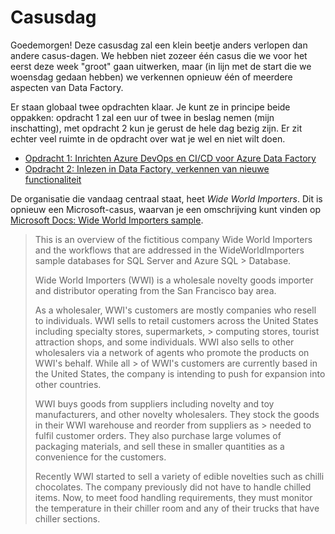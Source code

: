 # Casusdag

Goedemorgen! Deze casusdag zal een klein beetje anders verlopen dan andere casus-dagen. We hebben niet zozeer één casus die we voor het eerst deze week "groot" gaan uitwerken, maar (in lijn met de start die we woensdag gedaan hebben) we verkennen opnieuw één of meerdere aspecten van Data Factory.

Er staan globaal twee opdrachten klaar. Je kunt ze in principe beide oppakken: opdracht 1 zal een uur of twee in beslag nemen (mijn inschatting), met opdracht 2 kun je gerust de hele dag bezig zijn. Er zit echter veel ruimte in de opdracht over wat je wel en niet wilt doen.

* [Opdracht 1: Inrichten Azure DevOps en CI/CD voor Azure Data Factory](./01-inrichten-devops.md)
* [Opdracht 2: Inlezen in Data Factory, verkennen van nieuwe functionaliteit](./02-adf-inlezen.md)

De organisatie die vandaag centraal staat, heet *Wide World Importers*. Dit is opnieuw een Microsoft-casus, waarvan je een omschrijving kunt vinden op [Microsoft Docs: Wide World Importers sample](https://docs.microsoft.com/nl-nl/sql/samples/wide-world-importers-what-is?view=sql-server-ver15).

>
> This is an overview of the fictitious company Wide World Importers and the workflows that are addressed in the WideWorldImporters sample databases for SQL Server and Azure SQL > Database.
> 
> Wide World Importers (WWI) is a wholesale novelty goods importer and distributor operating from the San Francisco bay area.
> 
> As a wholesaler, WWI's customers are mostly companies who resell to individuals. WWI sells to retail customers across the United States including specialty stores, supermarkets, > computing stores, tourist attraction shops, and some individuals. WWI also sells to other wholesalers via a network of agents who promote the products on WWI's behalf. While all > of WWI's customers are currently based in the United States, the company is intending to push for expansion into other countries.
> 
> WWI buys goods from suppliers including novelty and toy manufacturers, and other novelty wholesalers. They stock the goods in their WWI warehouse and reorder from suppliers as > needed to fulfil customer orders. They also purchase large volumes of packaging materials, and sell these in smaller quantities as a convenience for the customers.
> 
> Recently WWI started to sell a variety of edible novelties such as chilli chocolates. The company previously did not have to handle chilled items. Now, to meet food handling requirements, they must monitor the temperature in their chiller room and any of their trucks that have chiller sections.
